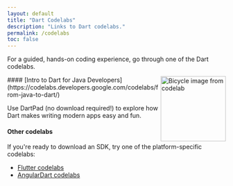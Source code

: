 ```yaml
---
layout: default
title: "Dart Codelabs"
description: "Links to Dart codelabs."
permalink: /codelabs
toc: false
---
```


For a guided, hands-on coding experience,
go through one of the Dart codelabs.

<img src="{{site.webdev}}/codelabs/images/from-java-to-dart.png" width="150px" alt="Bicycle image from codelab" align="right">
#### [Intro to Dart for Java Developers](https://codelabs.developers.google.com/codelabs/from-java-to-dart/)


Use DartPad (no download required!) to explore how
Dart makes writing modern apps easy and fun.

#### Other codelabs

If you're ready to download an SDK, try one of the platform-specific codelabs:

* [Flutter codelabs]({{site.flutter}}/codelabs)
* [AngularDart codelabs]({{site.webdev}}/codelabs)

